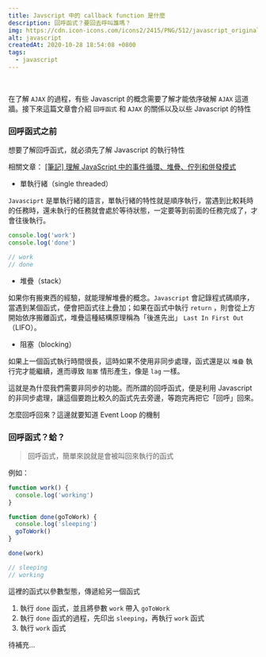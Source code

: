 ```yaml
---
title: Javscript 中的 callback function 是什麼
description: 回呼函式？要回去呼叫誰嗎？
img: https://cdn.icon-icons.com/icons2/2415/PNG/512/javascript_original_logo_icon_146455.png
alt: javascript
createdAt: 2020-10-28 18:54:08 +0800
tags:
  - javascript
---
```


<br>

在了解 `AJAX` 的過程，有些 Javascript 的概念需要了解才能依序破解 `AJAX` 這道牆。接下來這篇文章會介紹 `回呼函式` 和 `AJAX` 的關係以及以些 Javascript 的特性

### 回呼函式之前

想要了解回呼函式，就必須先了解 Javascript 的執行特性

相關文章：
[[筆記] 理解 JavaScript 中的事件循環、堆疊、佇列和併發模式](https://pjchender.blogspot.com/2017/08/javascript-learn-event-loop-stack-queue.html)

- 單執行緒（single threaded）

`Javasciprt` 是單執行緒的語言，單執行緒的特性就是順序執行，當遇到比較耗時的任務時，還未執行的任務就會處於等待狀態，一定要等到前面的任務完成了，才會往後執行。

```js
console.log('work')
console.log('done')

// work
// done
```

- 堆疊（stack）

如果你有搬東西的經驗，就能理解堆疊的概念。`Javascript` 會記錄程式碼順序，當遇到某個函式，便會把函式往上疊加；如果在函式中執行 `return` ，則會從上方開始依序搬離函式，堆疊這種結構原理稱為「後進先出」 `Last In First Out` （LIFO）。

- 阻塞（blocking）

如果上一個函式執行時間很長，這時如果不使用非同步處理，函式還是以 `堆疊` 執行完才能繼續，進而導致 `阻塞` 情形產生，像是 `lag` 一樣。

這就是為什麼我們需要非同步的功能。而所謂的回呼函式，便是利用 Javascript 的非同步處理，讓這個要跑比較久的函式先去旁邊，等跑完再把它「回呼」回來。

怎麼回呼回來？這邊就要知道 Event Loop 的機制

### 回呼函式？蛤？

> 回呼函式，簡單來說就是會被叫回來執行的函式

例如：

```js
function work() {
  console.log('working')
}

function done(goToWork) {
  console.log('sleeping')
  goToWork()
}

done(work)

// sleeping
// working
```

這裡的函式以參數型態，傳遞給另一個函式

1. 執行 `done` 函式，並且將參數 `work` 帶入 `goToWork`
2. 執行 `done` 函式的過程，先印出 `sleeping`，再執行 `work` 函式
3. 執行 `work` 函式

待補充...

<div style="display:none;">

```js
let money = 158

function pay(a) {
  return a * money
}

function workTime(n) {
  let salery = pay(n)
  console.log(salery)
}

workTime(8)
```

```js
function work() {
  console.log('working')
}

function done(goToWork) {
  console.log('sleeping')
  goToWork()
}

done(work)
```

瀏覽器執行環境所提供 HTML DOM API 中的 window 物件中，setInterval、setTimeout 方法

當有多個 `AJAX` 需要執行時，在使用 `XMLHttpRequest` 物件時應創建一個用於執行該對象的函數，並為每個 AJAX 任務創建一個回調函數。

函數調用應包含 URL 以及響應就緒後要調用的函數。

Using a Callback Function
A callback function is a function passed as a parameter to another function.

If you have more than one AJAX task in a website, you should create one function for executing the XMLHttpRequest object, and one callback function for each AJAX task.

The function call should contain the URL and what function to call when the response is ready.

```js
loadDoc('url-1', myFunction1)

loadDoc('url-2', myFunction2)

function loadDoc(url, cFunction) {
  var xhttp
  xhttp = new XMLHttpRequest()
  xhttp.onreadystatechange = function () {
    if (this.readyState == 4 && this.status == 200) {
      cFunction(this)
    }
  }
  xhttp.open('GET', url, true)
  xhttp.send()
}

function myFunction1(xhttp) {
  // action goes here
}
function myFunction2(xhttp) {
  // action goes here
}
```

</div>
